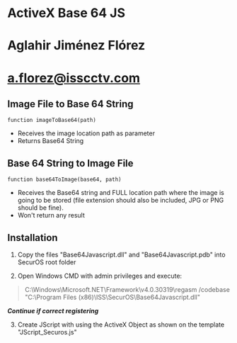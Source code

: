 # **ActiveX Base 64 JS**

# Aglahir Jiménez Flórez
# a.florez@isscctv.com

## Image File to Base 64 String


```
function imageToBase64(path)
```

* Receives the image location path as parameter
* Returns Base64 String



## Base 64 String to Image File


```
function base64ToImage(base64, path)
```

* Receives the Base64 string and FULL location path where the image is going to be stored (file extension should also be included, JPG or PNG should be fine).
* Won't return any result


## Installation

1. Copy the files "Base64Javascript.dll" and "Base64Javascript.pdb" into SecurOS root folder

2. Open Windows CMD with admin privileges and execute:

>    C:\Windows\Microsoft.NET\Framework\v4.0.30319\regasm /codebase "C:\Program Files (x86)\ISS\SecurOS\Base64Javascript.dll"


***Continue if correct registering***

3. Create JScript with using the ActiveX Object as shown on the template "JScript_Securos.js"
